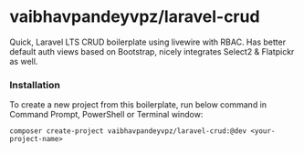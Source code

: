 # vaibhavpandeyvpz/laravel-crud

Quick, Laravel LTS CRUD boilerplate using livewire with RBAC. Has better default auth views based on Bootstrap, nicely
integrates Select2 & Flatpickr as well.

### Installation

To create a new project from this boilerplate, run below command in Command Prompt, PowerShell or Terminal window:

```shell
composer create-project vaibhavpandeyvpz/laravel-crud:@dev <your-project-name>
```
